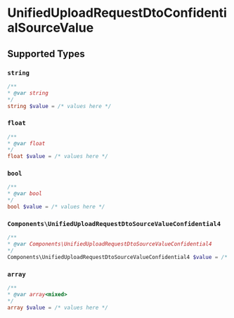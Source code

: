 # UnifiedUploadRequestDtoConfidentialSourceValue


## Supported Types

### `string`

```php
/**
* @var string
*/
string $value = /* values here */
```

### `float`

```php
/**
* @var float
*/
float $value = /* values here */
```

### `bool`

```php
/**
* @var bool
*/
bool $value = /* values here */
```

### `Components\UnifiedUploadRequestDtoSourceValueConfidential4`

```php
/**
* @var Components\UnifiedUploadRequestDtoSourceValueConfidential4
*/
Components\UnifiedUploadRequestDtoSourceValueConfidential4 $value = /* values here */
```

### `array`

```php
/**
* @var array<mixed>
*/
array $value = /* values here */
```

